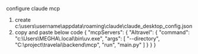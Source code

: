 configure claude mcp 
1) create c:\users\username\appdata\roaming\claude\claude_desktop_config.json
2) copy and paste below code
{
  "mcpServers": {
    "AItravel": {
      "command": "c:\\Users\\MEGHA\\.local\\bin\\uv.exe",
      "args": [
        "--directory",
        "C:\\project\\travelai\\backend\\mcp",
        "run",
        "main.py"
      ]
    }
  }
}